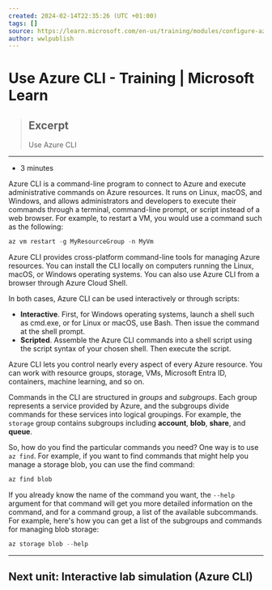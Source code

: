 ```yaml
---
created: 2024-02-14T22:35:26 (UTC +01:00)
tags: []
source: https://learn.microsoft.com/en-us/training/modules/configure-azure-resources-tools/6-use-azure-cli
author: wwlpublish
---
```


# Use Azure CLI - Training | Microsoft Learn

> ## Excerpt
> Use Azure CLI

---
-   3 minutes

Azure CLI is a command-line program to connect to Azure and execute administrative commands on Azure resources. It runs on Linux, macOS, and Windows, and allows administrators and developers to execute their commands through a terminal, command-line prompt, or script instead of a web browser. For example, to restart a VM, you would use a command such as the following:

```powershell
az vm restart -g MyResourceGroup -n MyVm
```

Azure CLI provides cross-platform command-line tools for managing Azure resources. You can install the CLI locally on computers running the Linux, macOS, or Windows operating systems. You can also use Azure CLI from a browser through Azure Cloud Shell.

In both cases, Azure CLI can be used interactively or through scripts:

-   **Interactive**. First, for Windows operating systems, launch a shell such as cmd.exe, or for Linux or macOS, use Bash. Then issue the command at the shell prompt.
-   **Scripted**. Assemble the Azure CLI commands into a shell script using the script syntax of your chosen shell. Then execute the script.

Azure CLI lets you control nearly every aspect of every Azure resource. You can work with resource groups, storage, VMs, Microsoft Entra ID, containers, machine learning, and so on.

Commands in the CLI are structured in _groups_ and _subgroups_. Each group represents a service provided by Azure, and the subgroups divide commands for these services into logical groupings. For example, the `storage` group contains subgroups including **account**, **blob**, **share**, and **queue**.

So, how do you find the particular commands you need? One way is to use `az find`. For example, if you want to find commands that might help you manage a storage blob, you can use the find command:

```powershell
az find blob
```

If you already know the name of the command you want, the `--help` argument for that command will get you more detailed information on the command, and for a command group, a list of the available subcommands. For example, here's how you can get a list of the subgroups and commands for managing blob storage:

```powershell
az storage blob --help
```

___

## Next unit: Interactive lab simulation (Azure CLI)

